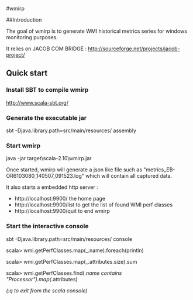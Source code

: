 #wmirp

##Introduction

The goal of wmirp is to generate WMI historical metrics series for windows monitoring purposes. 

It relies on JACOB COM BRIDGE : http://sourceforge.net/projects/jacob-project/

## Quick start

### Install SBT to compile wmirp

http://www.scala-sbt.org/

### Generate the executable jar

sbt -Djava.library.path=src/main/resources/ assembly

### Start wmirp

java -jar target\scala-2.10\wmirp.jar

Once started, wmirp will generate a json like file such as "metrics_EB-OR6103080_140507_091523.log"
which will contain all captured data.

It also starts a embedded http server :

- http://localhost:9900/ the home page
- http://localhost:9900/list to get the list of found WMI perf classes
- http://localhost:9900/quit to end wmirp 

### Start the interactive console

sbt -Djava.library.path=src/main/resources/ console

scala> wmi.getPerfClasses.map(_.name).foreach(println)

scala> wmi.getPerfClasses.map(_.attributes.size).sum

scala> wmi.getPerfClasses.find(_.name contains "Processor").map(_.attributes)

*(:q to exit from the scala console)*